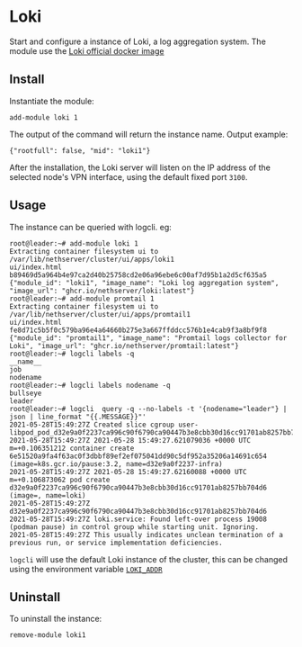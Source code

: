 # Loki

Start and configure a instance of Loki, a log aggregation system.
The module use the [Loki official docker image](https://github.com/grafana/loki/releases)

## Install

Instantiate the module:
```
add-module loki 1
```

The output of the command will return the instance name.
Output example:
```
{"rootfull": false, "mid": "loki1"}
```

After the installation, the Loki server will listen on the IP address of the selected node's VPN interface, using the default fixed port `3100`.

## Usage

The instance can be queried with logcli. eg:
```
root@leader:~# add-module loki 1
Extracting container filesystem ui to /var/lib/nethserver/cluster/ui/apps/loki1
ui/index.html
b89469d5a964b4e97ca2d40b25758cd2e06a96ebe6c00af7d95b1a2d5cf635a5
{"module_id": "loki1", "image_name": "Loki log aggregation system", "image_url": "ghcr.io/nethserver/loki:latest"}
root@leader:~# add-module promtail 1
Extracting container filesystem ui to /var/lib/nethserver/cluster/ui/apps/promtail1
ui/index.html
fe8d71c5b5f0c579ba96e4a64660b275e3a667ffddcc576b1e4cab9f3a8bf9f8
{"module_id": "promtail1", "image_name": "Promtail logs collector for Loki", "image_url": "ghcr.io/nethserver/promtail:latest"}
root@leader:~# logcli labels -q
__name__
job
nodename
root@leader:~# logcli labels nodename -q
bullseye
leader
root@leader:~# logcli  query -q --no-labels -t '{nodename="leader"} | json | line_format "{{.MESSAGE}}"'
2021-05-28T15:49:27Z Created slice cgroup user-libpod_pod_d32e9a0f2237ca996c90f6790ca90447b3e8cbb30d16cc91701ab8257bb704d6.slice.
2021-05-28T15:49:27Z 2021-05-28 15:49:27.621079036 +0000 UTC m=+0.106351212 container create 6e51520a9fa4f63ac0f3dbbf89ef2ef075041dd90c5df952a35206a14691c654 (image=k8s.gcr.io/pause:3.2, name=d32e9a0f2237-infra)
2021-05-28T15:49:27Z 2021-05-28 15:49:27.62160088 +0000 UTC m=+0.106873062 pod create d32e9a0f2237ca996c90f6790ca90447b3e8cbb30d16cc91701ab8257bb704d6 (image=, name=loki)
2021-05-28T15:49:27Z d32e9a0f2237ca996c90f6790ca90447b3e8cbb30d16cc91701ab8257bb704d6
2021-05-28T15:49:27Z loki.service: Found left-over process 19008 (podman pause) in control group while starting unit. Ignoring.
2021-05-28T15:49:27Z This usually indicates unclean termination of a previous run, or service implementation deficiencies.
```

`logcli` will use the default Loki instance of the cluster, this can be changed using the environment variable [`LOKI_ADDR`](https://grafana.com/docs/loki/latest/getting-started/logcli/#example)

## Uninstall

To uninstall the instance:
```
remove-module loki1
```
